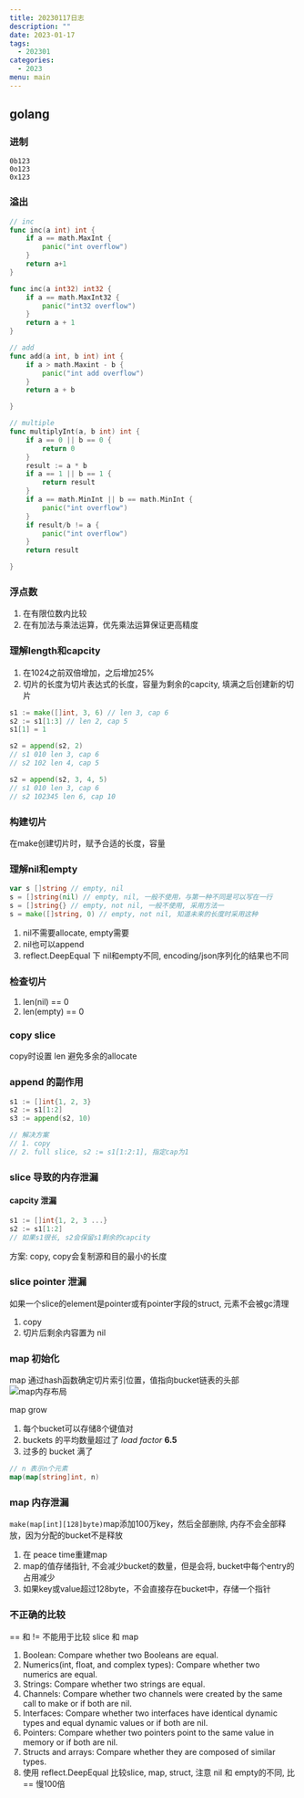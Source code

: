 ```yaml
---
title: 20230117日志
description: ""
date: 2023-01-17
tags:
  - 202301
categories:
  - 2023
menu: main
---
```


## golang

### 进制

```golang
0b123
0o123
0x123
```

<!--more-->

### 溢出

```go
// inc
func inc(a int) int {
    if a == math.MaxInt {
        panic("int overflow")
    }
    return a+1
}

func inc(a int32) int32 {
    if a == math.MaxInt32 {
        panic("int32 overflow")
    }
    return a + 1
}

// add
func add(a int, b int) int {
    if a > math.Maxint - b {
        panic("int add overflow")
    }
    return a + b

}

// multiple
func multiplyInt(a, b int) int {
    if a == 0 || b == 0 {
        return 0
    }
    result := a * b
    if a == 1 || b == 1 {
        return result
    }
    if a == math.MinInt || b == math.MinInt {
        panic("int overflow")
    }
    if result/b != a {
        panic("int overflow")
    }
    return result

}
```

### 浮点数

1. 在有限位数内比较
2. 在有加法与乘法运算，优先乘法运算保证更高精度

### 理解length和capcity

1. 在1024之前双倍增加，之后增加25%
2. 切片的长度为切片表达式的长度，容量为剩余的capcity, 填满之后创建新的切片

```go
s1 := make([]int, 3, 6) // len 3, cap 6
s2 := s1[1:3] // len 2, cap 5
s1[1] = 1

s2 = append(s2, 2)
// s1 010 len 3, cap 6
// s2 102 len 4, cap 5

s2 = append(s2, 3, 4, 5)
// s1 010 len 3, cap 6
// s2 102345 len 6, cap 10
```

### 构建切片

在make创建切片时，赋予合适的长度，容量

### 理解nil和empty

```go
var s []string // empty, nil
s = []string(nil) // empty, nil, 一般不使用，与第一种不同是可以写在一行
s = []string{} // empty, not nil, 一般不使用, 采用方法一
s = make([]string, 0) // empty, not nil, 知道未来的长度时采用这种
```

1. nil不需要allocate, empty需要
2. nil也可以append
3. reflect.DeepEqual 下 nil和empty不同, encoding/json序列化的结果也不同

### 检查切片

1. len(nil) == 0
2. len(empty) == 0

### copy slice

copy时设置 len 避免多余的allocate

### append 的副作用

```go
s1 := []int{1, 2, 3}
s2 := s1[1:2]
s3 := append(s2, 10)

// 解决方案
// 1. copy
// 2. full slice, s2 := s1[1:2:1], 指定cap为1
```

### slice 导致的内存泄漏

#### capcity 泄漏

```go
s1 := []int{1, 2, 3 ...}
s2 := s1[1:2]
// 如果s1很长, s2会保留s1剩余的capcity
```

方案: copy, copy会复制源和目的最小的长度

### slice pointer 泄漏

如果一个slice的element是pointer或有pointer字段的struct, 元素不会被gc清理

1. copy
2. 切片后剩余内容置为 nil

### map 初始化

map 通过hash函数确定切片索引位置，值指向bucket链表的头部
![map内存布局](/imgs/map.png)

map grow

1. 每个bucket可以存储8个键值对
2. buckets 的平均数量超过了 _load factor_ **6.5**
3. 过多的 bucket 满了

```go
// n 表示n个元素
map(map[string]int, n)
```

### map 内存泄漏

```make(map[int][128]byte)```map添加100万key，然后全部删除, 内存不会全部释放，因为分配的bucket不是释放

1. 在 peace time重建map
2. map的值存储指针, 不会减少bucket的数量，但是会将, bucket中每个entry的占用减少
3. 如果key或value超过128byte，不会直接存在bucket中，存储一个指针

### 不正确的比较

== 和 != 不能用于比较 slice 和 map

1. Boolean: Compare whether two Booleans are equal.
2. Numerics(int, float, and complex types): Compare whether two numerics are equal.
3. Strings: Compare whether two strings are equal.
4. Channels: Compare whether two channels were created by the same call to make or if both are nil.
5. Interfaces: Compare whether two interfaces have identical dynamic types and equal dynamic values or if both are nil.
6. Pointers: Compare whether two pointers point to the same value in memory or if both are nil.
7. Structs and arrays: Compare whether they are composed of similar types.
8. 使用 reflect.DeepEqual 比较slice, map, struct, 注意 nil 和 empty的不同, 比 == 慢100倍

